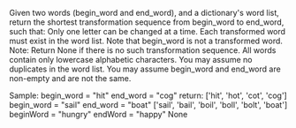 Given two words (begin_word and end_word), and a dictionary's word list, return the shortest transformation sequence from begin_word to end_word, such that:
Only one letter can be changed at a time.
Each transformed word must exist in the word list. Note that begin_word is not a transformed word.
Note:
Return None if there is no such transformation sequence.
All words contain only lowercase alphabetic characters.
You may assume no duplicates in the word list.
You may assume begin_word and end_word are non-empty and are not the same.


Sample:
begin_word = "hit"
end_word = "cog"
return: ['hit', 'hot', 'cot', 'cog']
begin_word = "sail"
end_word = "boat"
['sail', 'bail', 'boil', 'boll', 'bolt', 'boat']
beginWord = "hungry"
endWord = "happy"
None
